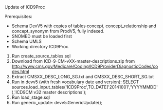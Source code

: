 Update of ICD9Proc

Prerequisites:
- Schema DevV5 with copies of tables concept, concept_relationship and concept_synonym from ProdV5, fully indexed. 
- SNOMED must be loaded first
- Schema UMLS
- Working directory ICD9Proc.

1. Run create_source_tables.sql
2. Download from ICD-9-CM-vXX-master-descriptions.zip from http://www.cms.gov/Medicare/Coding/ICD9ProviderDiagnosticCodes/codes.html
3. Extract CMSXX_DESC_LONG_SG.txt and CMSXX_DESC_SHORT_SG.txt
4. Run in devv5 (with fresh vocabulary date and version): SELECT sources.load_input_tables('ICD9Proc',TO_DATE('20141001','YYYYMMDD'),'ICD9CM v32 master descriptions');
5. Run load_stage.sql
6. Run generic_update: devv5.GenericUpdate();